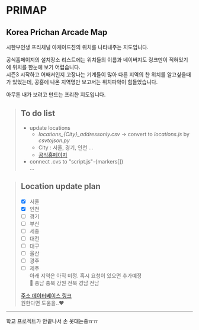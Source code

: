 PRIMAP
===
Korea Prichan Arcade Map
---
시한부인생 프리채널 아케이드챤의 위치를 나타내주는 지도입니다.   
   
공식홈페이지의 설치장소 리스트에는 위치들의 이름과 네이버지도 링크만이 적혀있기에 위치를 한눈에 보기 어렵습니다.   
시즌3 시작하고 어째서인지 고장나는 기계들이 많아 다른 지역의 챤 위치를 알고싶을때가 있었는데, 공홈에 나온 지역명만 보고서는 위치파악이 힘들었습니다.   
   
아무튼 내가 보려고 만드는 프리챤 지도입니다.


> ## To do list
> + update locations   
>   - *locations_{City}_addressonly.csv* -> convert to *locations.js* by *csvtojson.py*
>   - City : 서울, 경기, 인천 ...   
>   - [공식홈페이지](https://www.pri-ch.com/pages/설치장소)   
> + connect .cvs to "script.js"-{markers[]}   
> ...
   
   
> ## Location update plan
> 
> - [x] 서울   
> - [x] 인천   
> - [ ] 경기   
> - [ ] 부산   
> - [ ] 세종   
> - [ ] 대전   
> - [ ] 대구   
> - [ ] 울산   
> - [ ] 광주   
> - [ ] 제주   
> 아래 지역은 아직 미정. 혹시 요청이 있으면 추가예정   
> :thought_balloon: 충남 충북 강원 전북 경남 전남
>
> [주소 데이터베이스 링크](https://docs.google.com/spreadsheets/d/1ykRN37NTBEiTTfkTME0LTriJMuhhCFsEMg6a7qgxebo/edit?usp=sharing)   
> 원한다면 도움을..:heart:   

   
---
학교 프로젝트가 안끝나서 손 못대는중ㅠㅠ

